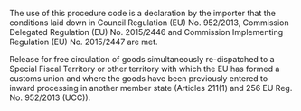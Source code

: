The use of this procedure code is a declaration by the importer that the conditions laid down in Council Regulation (EU) No. 952/2013, Commission Delegated Regulation (EU) No. 2015/2446 and Commission Implementing Regulation (EU) No. 2015/2447 are met.

Release for free circulation of goods simultaneously re-dispatched to a Special Fiscal Territory or other territory with which the EU has formed a customs union and where the goods have been previously entered to inward processing in another member state (Articles 211(1) and 256 EU Reg. No. 952/2013 (UCC)).